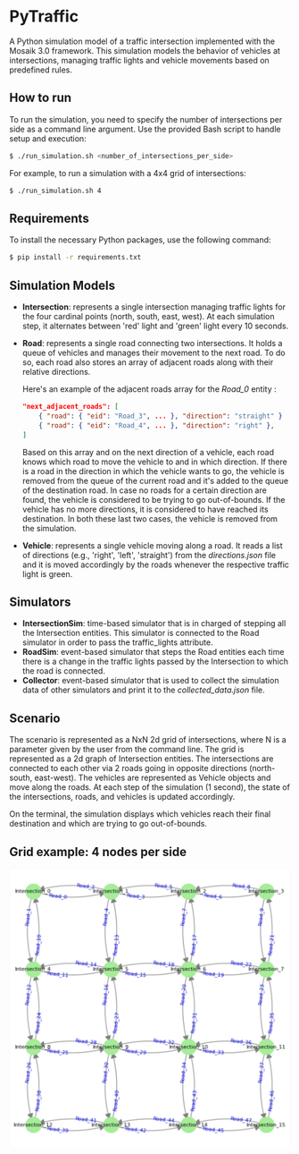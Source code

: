 # PyTraffic

A Python simulation model of a traffic intersection implemented with the Mosaik 3.0 framework. This simulation models the behavior of vehicles at intersections, managing traffic lights and vehicle movements based on predefined rules.

## How to run

To run the simulation, you need to specify the number of intersections per side as a command line argument. Use the provided Bash script to handle setup and execution:

```sh
$ ./run_simulation.sh <number_of_intersections_per_side>
```

For example, to run a simulation with a 4x4 grid of intersections:

```sh
$ ./run_simulation.sh 4
```

## Requirements

To install the necessary Python packages, use the following command:

```sh
$ pip install -r requirements.txt
```

## Simulation Models

- **Intersection**: represents a single intersection managing traffic lights for the four cardinal points (north, south, east, west). At each simulation step, it alternates between 'red' light and 'green' light every 10 seconds.
- **Road**: represents a single road connecting two intersections. It holds a queue of vehicles and manages their movement to the next road. To do so, each road also stores an array of adjacent roads along with their relative directions.

  Here's an example of the adjacent roads array for the _Road_0_ entity :

  ```json
  "next_adjacent_roads": [
      { "road": { "eid": "Road_3", ... }, "direction": "straight" }
      { "road": { "eid": "Road_4", ... }, "direction": "right" },
  ]
  ```

  Based on this array and on the next direction of a vehicle, each road knows which road to move the vehicle to and in which direction.
  If there is a road in the direction in which the vehicle wants to go, the vehicle is removed from the queue of the current road and it's added to the queue of the destination road.
  In case no roads for a certain direction are found, the vehicle is considered to be trying to go out-of-bounds. If the vehicle has no more directions, it is considered to have reached its destination. In both these last two cases, the vehicle is removed from the simulation.

- **Vehicle**: represents a single vehicle moving along a road. It reads a list of directions (e.g., 'right', 'left', 'straight') from the _directions.json_ file and it is moved accordingly by the roads whenever the respective traffic light is green.

## Simulators

- **IntersectionSim**: time-based simulator that is in charged of stepping all the Intersection entities. This simulator is connected to the Road simulator in order to pass the traffic_lights attribute.
- **RoadSim**: event-based simulator that steps the Road entities each time there is a change in the traffic lights passed by the Intersection to which the road is connected.
- **Collector**: event-based simulator that is used to collect the simulation data of other simulators and print it to the _collected_data.json_ file.

## Scenario

The scenario is represented as a NxN 2d grid of intersections, where N is a parameter given by the user from the command line. The grid is represented as a 2d graph of Intersection entities. The intersections are connected to each other via 2 roads going in opposite directions (north-south, east-west). The vehicles are represented as Vehicle objects and move along the roads. At each step of the simulation (1 second), the state of the intersections, roads, and vehicles is updated accordingly.

On the terminal, the simulation displays which vehicles reach their final destination and which are trying to go out-of-bounds.

## Grid example: 4 nodes per side

![2d_grid_example](images/example_grid.png)

